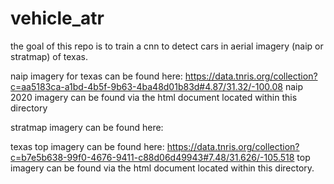 # vehicle_atr
the goal of this repo is to train a cnn to detect cars in aerial imagery (naip or stratmap) of texas.



naip imagery for texas can be found here:
https://data.tnris.org/collection?c=aa5183ca-a1bd-4b5f-9b63-4ba48d01b83d#4.87/31.32/-100.08
naip 2020 imagery can be found via the html document located within this directory


stratmap imagery can be found here:


texas top imagery can be found here:
https://data.tnris.org/collection?c=b7e5b638-99f0-4676-9411-c88d06d49943#7.48/31.626/-105.518
top imagery can be found via the html document located within this directory.
